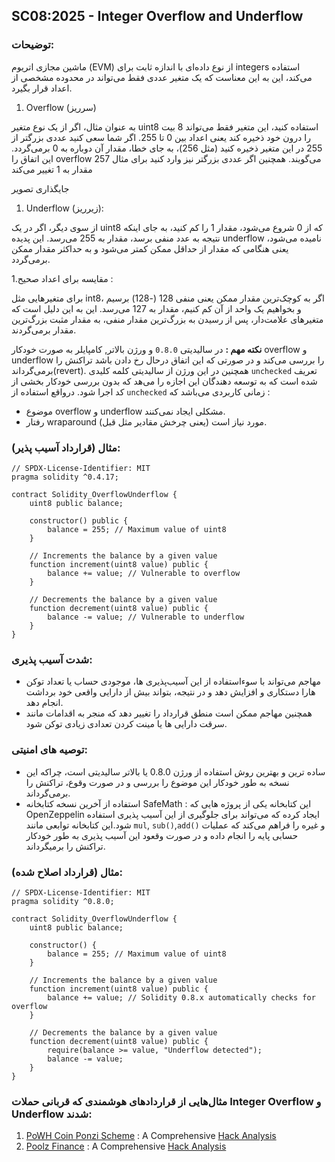 ## SC08:2025 - Integer Overflow and Underflow

### توضیحات:
ماشین مجازی اتریوم (EVM) از نوع داده‌ای با اندازه ثابت برای integers استفاده می‌کند، این به این معناست که یک متغیر عددی فقط می‌تواند در محدوده مشخصی از اعداد قرار بگیرد.

1. Overflow (سرریز)

به عنوان مثال، اگر از یک نوع متغیر uint8 استفاده کنید، این متغیر فقط می‌تواند 8 بیت را درون خود ذخیره کند یعنی اعداد بین 0 تا 255. اگر شما سعی کنید عددی بزرگتر از 255 در این متغیر ذخیره کنید (مثل 256)، به جای خطا، مقدار آن دوباره به 0 برمی‌گردد. این اتفاق را overflow می‌گویند. همچنین اگر عددی بزرگتر نیز وارد کنید برای مثال 257 مقدار به 1 تغییر می‌کند

جایگذاری تصویر 

1. Underflow (زیرریز):

از سوی دیگر، اگر در یک uint8 که از 0 شروع می‌شود، مقدار 1 را کم کنید، به جای اینکه نتیجه به عدد منفی برسد، مقدار به 255 می‌رسد. این پدیده underflow نامیده می‌شود، یعنی هنگامی که مقدار از حداقل ممکن کمتر می‌شود و به حداکثر مقدار ممکن برمی‌گردد. 

1.مقایسه برای اعداد صحیح  :

برای متغیرهایی مثل int8، اگر به کوچک‌ترین مقدار ممکن یعنی منفی 128 (-128) برسیم و بخواهیم یک واحد از آن کم کنیم، مقدار به 127 می‌رسد. این به این دلیل است که متغیرهای علامت‌دار، پس از رسیدن به بزرگ‌ترین مقدار منفی، به مقدار مثبت بزرگ‌ترین مقدار برمی‌گردند.


**نکته مهم :**
در سالیدیتی `0.8.0` و ورژن بالاتر, کامپایلر به صورت خودکار overflow و underflow را بررسی می‌کند و در صورتی که این اتفاق درحال رخ دادن باشد تراکنش را برمی‌گرداند(revert).
همچنین در این ورژن از سالیدیتی کلمه کلیدی `unchecked` تعریف شده است که به توسعه دهندگان این اجازه را می‌هد که بدون بررسی خودکار بخشی از کد اجرا شود. درواقع استفاده از `unchecked` زمانی کاربردی  می‌باشد که :
- موضوع overflow و underflow مشکلی ایجاد نمی‌کنند.
- رفتار wraparound (یعنی چرخش مقادیر مثل قبل) مورد نیاز است.



### مثال (قرارداد آسیب پذیر):
```
// SPDX-License-Identifier: MIT
pragma solidity ^0.4.17;

contract Solidity_OverflowUnderflow {
    uint8 public balance;

    constructor() public {
        balance = 255; // Maximum value of uint8
    }

    // Increments the balance by a given value
    function increment(uint8 value) public {
        balance += value; // Vulnerable to overflow
    }

    // Decrements the balance by a given value
    function decrement(uint8 value) public {
        balance -= value; // Vulnerable to underflow
    }
}

```
### شدت آسیب پذیری:
- مهاجم می‌‌تواند با سوءاستفاده از این آسیب‌پذیری ها، موجودی حساب یا تعداد توکن هارا دستکاری و افزایش دهد و در نتیجه، بتواند بیش از دارایی واقعی خود برداشت انجام دهد.
- همچنین مهاجم ممکن است منطق قرارداد را تغییر دهد که منجر به اقدامات مانند سرقت دارایی ها یا مینت کردن تعدادی زیادی توکن شود.


### توصیه های امنیتی:
- ساده ترین و بهترین روش استفاده از ورژن 0.8.0 یا بالاتر سالیدیتی است، چراکه این نسخه به طور خودکار این موضوع را بررسی و در صورت وقوع، تراکنش را برمی‌گرداند.
- استفاده از آخرین نسخه کتابخانه SafeMath : این کتابخانه یکی از پروژه هایی که OpenZeppelin ایجاد کرده که می‌تواند برای جلوگیری از این آسیب پذیری استفاده شود.این کتابخانه توابعی مانند `mul`, `sub()`,`add()` و غیره را فراهم می‌کند که عملیات حسابی پایه را انجام داده و در صورت وقعود این آسیب پذیری به طور خودکار تراکنش را بر‌میگرداند.

### مثال (قرارداد اصلاح شده):
```
// SPDX-License-Identifier: MIT
pragma solidity ^0.8.0;

contract Solidity_OverflowUnderflow {
    uint8 public balance;

    constructor() {
        balance = 255; // Maximum value of uint8
    }

    // Increments the balance by a given value
    function increment(uint8 value) public {
        balance += value; // Solidity 0.8.x automatically checks for overflow
    }

    // Decrements the balance by a given value
    function decrement(uint8 value) public {
        require(balance >= value, "Underflow detected");
        balance -= value;
    }
}
```

### مثال‌هایی از قراردادهای هوشمندی که قربانی حملات Integer Overflow و Underflow شدند:
1. [PoWH Coin Ponzi Scheme](https://etherscan.io/token/0xa7ca36f7273d4d38fc2aec5a454c497f86728a7a#code) : A Comprehensive [Hack Analysis](https://blog.solidityscan.com/integer-overflow-and-underflow-in-smart-contracts-9598032b5a99)
2. [Poolz Finance](https://bscscan.com/address/0x8bfaa473a899439d8e07bf86a8c6ce5de42fe54b#code) : A Comprehensive [Hack Analysis](https://blog.solidityscan.com/poolz-finance-hack-analysis-still-experiencing-overflow-fcf35ab8a6c5)